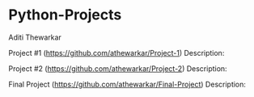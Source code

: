 # Python-Projects
Aditi Thewarkar

Project #1
(https://github.com/athewarkar/Project-1)
Description:

Project #2
(https://github.com/athewarkar/Project-2)
Description:

Final Project
(https://github.com/athewarkar/Final-Project)
Description:
